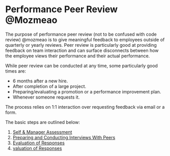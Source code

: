 # Performance Peer Review @Mozmeao

The purpose of performance peer review (not to be confused with code review) @mozmeao is to give meaningful feedback to employees outside of quarterly or yearly reviews. Peer review is particularly good at providing feedback on team interaction and can surface disconnects between how the employee views their performance and their actual performance.

While peer review can be conducted at any time, some particularly good times are:

* 6 months after a new hire.
* After completion of a large project.
* Preparing/evaluating a promotion or a performance improvement plan.
* Whenever someone requests it.

The process relies on 1:1 interaction over requesting feedback via email or a form. 

The basic steps are outlined below:

1. [Self & Manager Assessment](self_manager_assessment.md)
2. [Preparing and Conducting Interviews With Peers](conduct_peer_review.md)
3. [Evaluation of Responses](evaluate_responses.md)
4. [valuation of Responses](employee_review.md)
